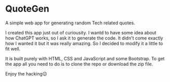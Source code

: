 # QuoteGen

A simple web app for generating random Tech related quotes.

I created this app just out of curiousity. I wantd to have some idea about how ChatGPT works, so I ask it to generate the code.
It didn't come exactly how I wanted it but it was really amazing. So I decided to modify it a little to fit well.

It is built purely with HTML, CSS and JavaScript and some Bootstrap.
To get the app all you need to do is to clone the repo or download the zip file.

Enjoy the hacking😉
